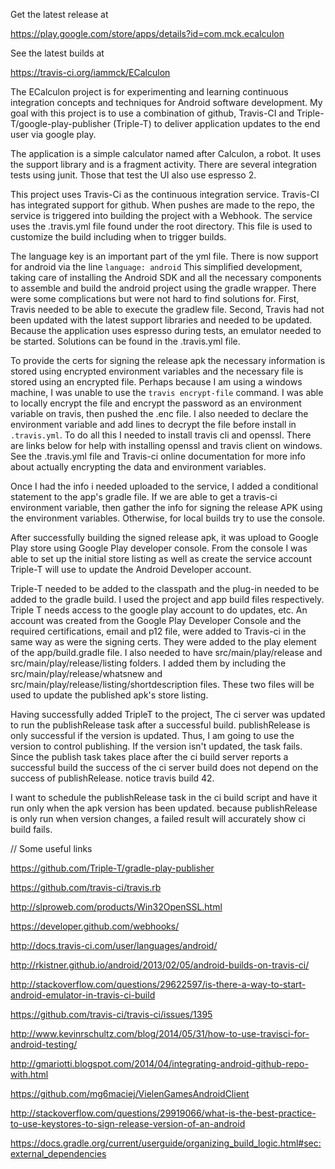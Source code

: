 Get the latest release at

https://play.google.com/store/apps/details?id=com.mck.ecalculon

See the latest builds at

https://travis-ci.org/iammck/ECalculon


The ECalculon project is for experimenting and learning continuous integration
concepts and techniques for Android software development. My goal with this
project is to use a combination of github, Travis-CI and
Triple-T/google-play-publisher (Triple-T) to deliver application updates to
the end user via google play.

The application is a simple calculator named after Calculon, a robot. It uses
the support library and is a fragment activity. There are several integration
tests using junit. Those that test the UI also use espresso 2.

This project uses Travis-Ci as the continuous integration service. Travis-CI has
integrated support for github. When pushes are made to the repo, the service is
triggered into building the project with a Webhook. The service uses the
.travis.yml file found under the root directory. This file is used to customize
the build including when to trigger builds.

The language key is an important part of the yml file. There is now support for
android via the line `language: android`
This simplified development, taking care of installing the Android
SDK and all the necessary components to assemble and build the android project
using the gradle wrapper. There were some complications but were not hard to
find solutions for. First, Travis needed to be able to execute the gradlew file.
Second, Travis had not been updated with the latest support libraries and needed
to be updated. Because the application uses espresso during tests, an emulator
needed to be started. Solutions can be found in the .travis.yml file.

To provide the certs for signing the release apk the necessary information
is stored using encrypted environment variables and the necessary file is
stored using an encrypted file. Perhaps because I am using a windows machine,
I was unable to use the `travis encrypt-file` command. I was able to locally
encrypt the file and encrypt the password as an environment variable on travis,
then pushed the .enc file. I also needed to declare the environment variable and
add lines to decrypt the file before install in `.travis.yml`. To do all this
I needed to install travis cli and openssl. There are links below for help with
installing openssl and travis client on windows. See the .travis.yml file and
Travis-ci online documentation for more info about actually encrypting the data
and environment variables.

Once I had the info i needed uploaded to the service, I added a conditional
statement to the app's gradle file. If we are able to get a travis-ci environment
variable, then gather the info for signing the release APK using the environment
variables. Otherwise, for local builds try to use the console.

After successfully building the signed release apk, it was upload to Google Play
store using Google Play developer console. From the console I was able to set up
the initial store listing as well as create the service account Triple-T will use
to update the Android Developer account.

Triple-T needed to be added to the classpath and the plug-in needed to be added to
the gradle build. I used the project and app build files respectively. Triple T
needs access to the google play account to do updates, etc. An account was created
from the Google Play Developer Console and the required certifications, email and
p12 file, were added to Travis-ci in the same way as were the signing certs. They
were added to the play element of the app/build.gradle file. I also needed to have
src/main/play/release and src/main/play/release/listing folders. I added them by including
the src/main/play/release/whatsnew and src/main/play/release/listing/shortdescription
files. These two files will be used to update the published apk's store listing.

Having successfully added TripleT to the project, The ci server was updated to run
the publishRelease task after a successful build. publishRelease is only successful
if the version is updated. Thus, I am going to use the version to control publishing.
If the version isn't updated, the task fails. Since the publish task takes place after the
ci build server reports a successful build the success of the ci server build does not
depend on the success of publishRelease. notice travis build 42.

I want to schedule the publishRelease task in the ci build script and have it run only
when the apk version has been updated. because publishRelease is only run when version
changes, a failed result will accurately show ci build fails.

// Some useful links

https://github.com/Triple-T/gradle-play-publisher

https://github.com/travis-ci/travis.rb

http://slproweb.com/products/Win32OpenSSL.html

https://developer.github.com/webhooks/

http://docs.travis-ci.com/user/languages/android/

http://rkistner.github.io/android/2013/02/05/android-builds-on-travis-ci/

http://stackoverflow.com/questions/29622597/is-there-a-way-to-start-android-emulator-in-travis-ci-build

https://github.com/travis-ci/travis-ci/issues/1395

http://www.kevinrschultz.com/blog/2014/05/31/how-to-use-travisci-for-android-testing/

http://gmariotti.blogspot.com/2014/04/integrating-android-github-repo-with.html

https://github.com/mg6maciej/VielenGamesAndroidClient

http://stackoverflow.com/questions/29919066/what-is-the-best-practice-to-use-keystores-to-sign-release-version-of-an-android

https://docs.gradle.org/current/userguide/organizing_build_logic.html#sec:external_dependencies



